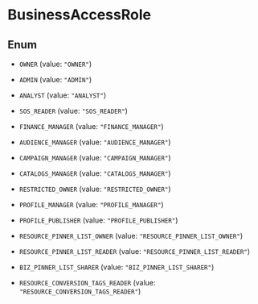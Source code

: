 

# BusinessAccessRole

## Enum


* `OWNER` (value: `"OWNER"`)

* `ADMIN` (value: `"ADMIN"`)

* `ANALYST` (value: `"ANALYST"`)

* `SOS_READER` (value: `"SOS_READER"`)

* `FINANCE_MANAGER` (value: `"FINANCE_MANAGER"`)

* `AUDIENCE_MANAGER` (value: `"AUDIENCE_MANAGER"`)

* `CAMPAIGN_MANAGER` (value: `"CAMPAIGN_MANAGER"`)

* `CATALOGS_MANAGER` (value: `"CATALOGS_MANAGER"`)

* `RESTRICTED_OWNER` (value: `"RESTRICTED_OWNER"`)

* `PROFILE_MANAGER` (value: `"PROFILE_MANAGER"`)

* `PROFILE_PUBLISHER` (value: `"PROFILE_PUBLISHER"`)

* `RESOURCE_PINNER_LIST_OWNER` (value: `"RESOURCE_PINNER_LIST_OWNER"`)

* `RESOURCE_PINNER_LIST_READER` (value: `"RESOURCE_PINNER_LIST_READER"`)

* `BIZ_PINNER_LIST_SHARER` (value: `"BIZ_PINNER_LIST_SHARER"`)

* `RESOURCE_CONVERSION_TAGS_READER` (value: `"RESOURCE_CONVERSION_TAGS_READER"`)



